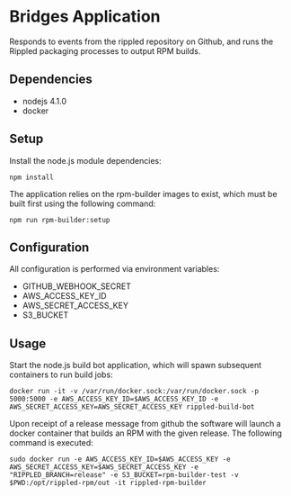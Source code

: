 # Bridges Application

Responds to events from the rippled repository on Github,
and runs the Rippled packaging processes to output RPM builds.

## Dependencies

- nodejs 4.1.0
- docker

## Setup

Install the node.js module dependencies:

```
npm install
```

The application relies on the rpm-builder images to exist, which must be
built first using the following command:

```
npm run rpm-builder:setup
```

## Configuration

All configuration is performed via environment variables:

- GITHUB_WEBHOOK_SECRET
- AWS_ACCESS_KEY_ID
- AWS_SECRET_ACCESS_KEY
- S3_BUCKET

## Usage

Start the node.js build bot application, which will spawn subsequent containers to run build jobs:

```
docker run -it -v /var/run/docker.sock:/var/run/docker.sock -p 5000:5000 -e AWS_ACCESS_KEY_ID=$AWS_ACCESS_KEY_ID -e AWS_SECRET_ACCESS_KEY=AWS_SECRET_ACCESS_KEY rippled-build-bot
```

Upon receipt of a release message from github the software
will launch a docker container that builds an RPM with the
given release. The following command is executed:

```
sudo docker run -e AWS_ACCESS_KEY_ID=$AWS_ACCESS_KEY -e AWS_SECRET_ACCESS_KEY=$AWS_SECRET_ACCESS_KEY -e "RIPPLED_BRANCH=release" -e S3_BUCKET=rpm-builder-test -v $PWD:/opt/rippled-rpm/out -it rippled-rpm-builder
```

